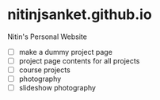 # nitinjsanket.github.io
Nitin's Personal Website

- [ ] make a dummy project page
- [ ] project page contents for all projects
- [ ] course projects
- [ ] photography
- [ ] slideshow photography